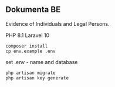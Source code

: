 ## Dokumenta BE

Evidence of Individuals and Legal Persons.

PHP 8.1
Laravel 10

```
composer install
cp env.example .env
```
set .env - name and database
```
php artisan migrate
php artisan key generate
```
